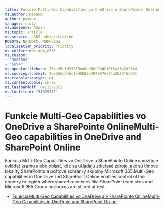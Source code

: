 ```yaml
---
title: Funkcie Multi-Geo Capabilities vo OneDrive a SharePointe Online
ms.author: pebaum
author: pebaum
manager: scotv
ms.audience: Admin
ms.topic: article
ms.service: o365-administration
ROBOTS: NOINDEX, NOFOLLOW
localization_priority: Priority
ms.collection: Adm_O365
ms.custom:
- "9001088"
- "5694"
ms.openlocfilehash: 75ead5cfd37813d48ed86c23dbf5f6a1f42d95cd
ms.sourcegitcommit: 8bc60ec34bc1e40685e3976576e04a2623f63a7c
ms.translationtype: MT
ms.contentlocale: sk-SK
ms.lasthandoff: 04/15/2021
ms.locfileid: "51829715"
---
```

# <a name="multi-geo-capabilities-in-onedrive-and-sharepoint-online"></a><span data-ttu-id="f60ce-102">Funkcie Multi-Geo Capabilities vo OneDrive a SharePointe Online</span><span class="sxs-lookup"><span data-stu-id="f60ce-102">Multi-Geo capabilities in OneDrive and SharePoint Online</span></span>

<span data-ttu-id="f60ce-103">Funkcia Multi-Geo Capabilities vo OneDrive a SharePointe Online umožňuje ovládať krajinu alebo oblasť, kde sa ukladajú zdieľané zdroje, ako sú tímové lokality SharePointu a poštové schránky skupiny Microsoft 365.</span><span class="sxs-lookup"><span data-stu-id="f60ce-103">Multi-Geo capabilities in OneDrive and SharePoint Online enables control of the country or region where shared resources like SharePoint team sites and Microsoft 365 Group mailboxes are stored at rest.</span></span>
- [<span data-ttu-id="f60ce-104">Funkcia Multi-Geo Capabilities vo OneDrive a v SharePointe Online</span><span class="sxs-lookup"><span data-stu-id="f60ce-104">Multi-Geo Capabilities in OneDrive and SharePoint Online</span></span>](https://docs.microsoft.com/office365/enterprise/multi-geo-capabilities-in-onedrive-and-sharepoint-online-in-office-365)
